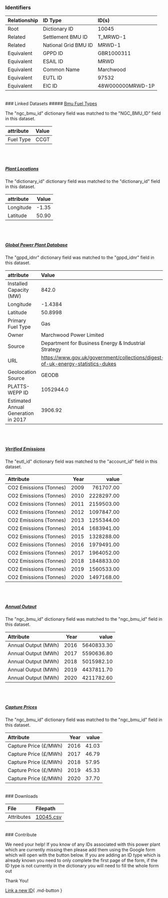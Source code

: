 ### Identifiers

| Relationship   | ID Type              | ID(s)            |
|:---------------|:---------------------|:-----------------|
| Root           | Dictionary ID        | 10045            |
| Related        | Settlement BMU ID    | T_MRWD-1         |
| Related        | National Grid BMU ID | MRWD-1           |
| Equivalent     | GPPD ID              | GBR1000311       |
| Equivalent     | ESAIL ID             | MRWD             |
| Equivalent     | Common Name          | Marchwood        |
| Equivalent     | EUTL ID              | 97532            |
| Equivalent     | EIC ID               | 48W000000MRWD-1P |

<br>
### Linked Datasets
##### <a href="https://osuked.github.io/Power-Station-Dictionary/datasets/bmu-fuel-types">Bmu Fuel Types</a>



The "ngc_bmu_id" dictionary field was matched to the "NGC_BMU_ID" field in this dataset.

| attribute   | Value   |
|:------------|:--------|
| Fuel Type   | CCGT    |

<br><br>
##### <a href="https://osuked.github.io/Power-Station-Dictionary/datasets/plant-locations">Plant Locations</a>



The "dictionary_id" dictionary field was matched to the "dictionary_id" field in this dataset.

| attribute   |   Value |
|:------------|--------:|
| Longitude   |   -1.35 |
| Latitude    |   50.90 |

<br><br>
##### <a href="https://osuked.github.io/Power-Station-Dictionary/datasets/global-power-plant-database">Global Power Plant Database</a>



The "gppd_idnr" dictionary field was matched to the "gppd_idnr" field in this dataset.

| attribute                           | Value                                                                          |
|:------------------------------------|:-------------------------------------------------------------------------------|
| Installed Capacity (MW)             | 842.0                                                                          |
| Longitude                           | -1.4384                                                                        |
| Latitude                            | 50.8998                                                                        |
| Primary Fuel Type                   | Gas                                                                            |
| Owner                               | Marchwood Power Limited                                                        |
| Source                              | Department for Business Energy & Industrial Strategy                           |
| URL                                 | https://www.gov.uk/government/collections/digest-of-uk-energy-statistics-dukes |
| Geolocation Source                  | GEODB                                                                          |
| PLATTS-WEPP ID                      | 1052944.0                                                                      |
| Estimated Annual Generation in 2017 | 3906.92                                                                        |

<br><br>
##### <a href="https://osuked.github.io/Power-Station-Dictionary/datasets/verified-emissions">Verified Emissions</a>



The "eutl_id" dictionary field was matched to the "account_id" field in this dataset.

| Attribute              |   Year |      value |
|:-----------------------|-------:|-----------:|
| CO2 Emissions (Tonnes) |   2009 |  761707.00 |
| CO2 Emissions (Tonnes) |   2010 | 2228297.00 |
| CO2 Emissions (Tonnes) |   2011 | 2159503.00 |
| CO2 Emissions (Tonnes) |   2012 | 1097847.00 |
| CO2 Emissions (Tonnes) |   2013 | 1255344.00 |
| CO2 Emissions (Tonnes) |   2014 | 1683941.00 |
| CO2 Emissions (Tonnes) |   2015 | 1328288.00 |
| CO2 Emissions (Tonnes) |   2016 | 1979491.00 |
| CO2 Emissions (Tonnes) |   2017 | 1964052.00 |
| CO2 Emissions (Tonnes) |   2018 | 1848833.00 |
| CO2 Emissions (Tonnes) |   2019 | 1560533.00 |
| CO2 Emissions (Tonnes) |   2020 | 1497168.00 |

<br><br>
##### <a href="https://osuked.github.io/Power-Station-Dictionary/datasets/annual-output">Annual Output</a>



The "ngc_bmu_id" dictionary field was matched to the "ngc_bmu_id" field in this dataset.

| Attribute           |   Year |      value |
|:--------------------|-------:|-----------:|
| Annual Output (MWh) |   2016 | 5640833.30 |
| Annual Output (MWh) |   2017 | 5590636.80 |
| Annual Output (MWh) |   2018 | 5015982.10 |
| Annual Output (MWh) |   2019 | 4437811.70 |
| Annual Output (MWh) |   2020 | 4211782.60 |

<br><br>
##### <a href="https://osuked.github.io/Power-Station-Dictionary/datasets/capture-prices">Capture Prices</a>



The "ngc_bmu_id" dictionary field was matched to the "ngc_bmu_id" field in this dataset.

| Attribute             |   Year |   value |
|:----------------------|-------:|--------:|
| Capture Price (£/MWh) |   2016 |   41.03 |
| Capture Price (£/MWh) |   2017 |   46.79 |
| Capture Price (£/MWh) |   2018 |   57.95 |
| Capture Price (£/MWh) |   2019 |   45.33 |
| Capture Price (£/MWh) |   2020 |   37.70 |


<br>
### Downloads


| File       | Filepath                                                                              |
|:-----------|:--------------------------------------------------------------------------------------|
| Attributes | [10045.csv](https://osuked.github.io/Power-Station-Dictionary/object_attrs/10045.csv) |


<br>
### Contribute

We need your help! If you know of any IDs associated with this power plant which are currently missing then please add them using the Google form which will open with the button below. If you are adding an ID type which is already known you need to only complete the first page of the form, if the ID type is not currently in the dictionary you will need to fill the whole form out

Thank You!

[Link a new ID](https://docs.google.com/forms/d/e/1FAIpQLSc5jRsQ7NgiLLXbwo9PUdwTQyuqbRwThltG56-o6NVSe7E_nw/viewform?usp=pp_url&entry.251912331=10045){ .md-button }